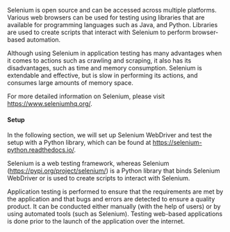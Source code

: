Selenium is open source and can be accessed across multiple platforms. Various web browsers can be used for testing using libraries that are available for programming languages such as Java, and Python. Libraries are used to create scripts that interact with Selenium to perform browser-based automation.

Although using Selenium in application testing has many advantages when it comes to actions such as crawling and scraping, it also has its disadvantages, such as time and memory consumption. Selenium is extendable and effective, but is slow in performing its actions, and consumes large amounts of memory space.

For more detailed information on Selenium, please visit https://www.seleniumhq.org/.

#### Setup
In the following section, we will set up Selenium WebDriver and test the setup with a Python library, which can be found at https://selenium-python.readthedocs.io/. 

Selenium is a web testing framework, whereas Selenium (https://pypi.org/project/selenium/) is a Python library that binds Selenium WebDriver or is used to create scripts to interact with Selenium.

Application testing is performed to ensure that the requirements are met by the application and that bugs and errors are detected to ensure a quality product. It can be conducted either manually (with the help of users) or by using automated tools (such as Selenium). Testing web-based applications is done prior to the launch of the application over the internet. 